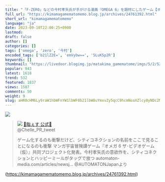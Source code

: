 ```yaml
---
title: "「F-ZERO」などの今村孝矢氏が手がける漫画『OMEGA 6』を題材にしたゲーム【オメガ6 ザ・ビデオゲーム (仮)】シティコネクションがパブリッシングを担当し2024年発売 : まったりきままにゲームまとめも"
full_url: "https://kimamagamematomemo.blog.jp/archives/24761392.html"
short_url: "kimamagamematomemo"
language: "ja"
date: 2023-09-10T22:00:25+0900
lastmod: 
draft: false
author: []
categories: []
tags: ['omega', 'zero', '今村']
encoded_tags: ['b21lZ2E=', 'emVybw==', '5LuK5p2R']
keywords: []
thumbnail: "https://livedoor.blogimg.jp/matakima_gamematome/imgs/5/2/523c16b8-s.jpg"
popular: 943
latest: 1618
trend: 532
featured: 1837
views: 1587
comments: 50
weight: 9
slug: aHR0cHM6Ly9raW1hbWFnYW1lbWF0b21lbW8uYmxvZy5qcC9hcmNoaXZlcy8yNDc2MTM5Mi5odG1s
---
```


![](https://livedoor.blogimg.jp/matakima_gamematome/imgs/5/2/523c16b8-s.jpg)

<blockquote id='twibodyEDGAsPZHbw'> <p> <img src='https://livedoor.blogimg.jp/matakima_gamematome/imgs/9/8/98c87d40.jpg'> <a target='_blank' href='https://twitter.com/Chelle_PR_tweet/status/1700349381172719732'>🍙脂ぇす 公式🍙 </a><br> @Chelle_PR_tweet </p> <p id='twitextEDGAsPZHbw'> ゲーム化するのも衝撃だけど、シティコネクションの名前をここで見ることになるのも衝撃 マンガ宇宙冒険譚ゲーム『オメガ 6 ザ･ビデオゲーム（仮）』共同プロジェクト化発表。今村孝矢氏の意欲作を、シティコネクションとハッピーミールがタッグで放つ automaton-media.com/articles/newsj… @AUTOMATONJapanより </p> <p> <a target='_blank' href='https://twitter.com/Chelle_PR_tweet/status/1700349381172719732'></a> </p> </blockquote> 

(https://kimamagamematomemo.blog.jp/archives/24761392.html)
